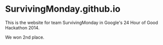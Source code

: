 SurvivingMonday.github.io
=========================

This is the website for team SurvivingMonday in Google's 24 Hour of Good Hackathon 2014.

We won 2nd place.
